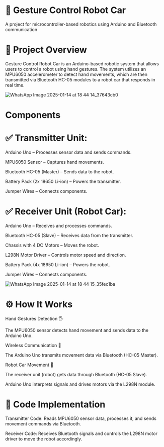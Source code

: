 # 📌 Gesture Control Robot Car
A project for microcontroller-based robotics using Arduino and Bluetooth communication

# 🚀 Project Overview
Gesture Control Robot Car is an Arduino-based robotic system that allows users to control a robot using hand gestures. The system utilizes an MPU6050 accelerometer to detect hand movements, which are then transmitted via Bluetooth HC-05 modules to a robot car that responds in real time.

![WhatsApp Image 2025-01-14 at 18 44 14_37643cb0](https://github.com/user-attachments/assets/dace6081-a6b5-49ba-b015-33c4f95ae872)

# Components
# ✅ Transmitter Unit:
Arduino Uno – Processes sensor data and sends commands.

MPU6050 Sensor – Captures hand movements.

Bluetooth HC-05 (Master) – Sends data to the robot.

Battery Pack (2x 18650 Li-ion) – Powers the transmitter.

Jumper Wires – Connects components.

# ✅ Receiver Unit (Robot Car):
Arduino Uno – Receives and processes commands.

Bluetooth HC-05 (Slave) – Receives data from the transmitter.

Chassis with 4 DC Motors – Moves the robot.

L298N Motor Driver – Controls motor speed and direction.

Battery Pack (4x 18650 Li-ion) – Powers the robot.

Jumper Wires – Connects components.

  ![WhatsApp Image 2025-01-14 at 18 44 15_35fec1ba](https://github.com/user-attachments/assets/4683330a-8e1e-4759-90be-076c3633f2a7)

# ⚙️ How It Works
Hand Gestures Detection 🖐️

The MPU6050 sensor detects hand movement and sends data to the Arduino Uno.

Wireless Communication 📡

The Arduino Uno transmits movement data via Bluetooth (HC-05 Master).

Robot Car Movement 🚗

The receiver unit (robot) gets data through Bluetooth (HC-05 Slave).

Arduino Uno interprets signals and drives motors via the L298N module.

# 📝 Code Implementation
Transmitter Code: Reads MPU6050 sensor data, processes it, and sends movement commands via Bluetooth.

Receiver Code: Receives Bluetooth signals and controls the L298N motor driver to move the robot accordingly.
